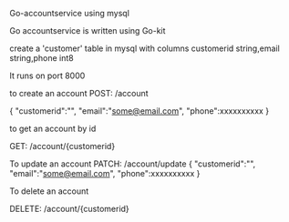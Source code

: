 Go-accountservice using mysql

Go accountservice is written using Go-kit 

create a 'customer' table in mysql with columns customerid string,email string,phone int8

It runs on port 8000 

to create an account
POST:  /account

{
	"customerid":"",
	"email":"some@email.com",
	"phone":xxxxxxxxxx
}

to get an account by id

GET:	/account/{customerid}

To update an account
PATCH:	/account/update
{
	"customerid":"",
	"email":"some@email.com",
	"phone":xxxxxxxxxx
}

To delete an account

DELETE: /account/{customerid}
